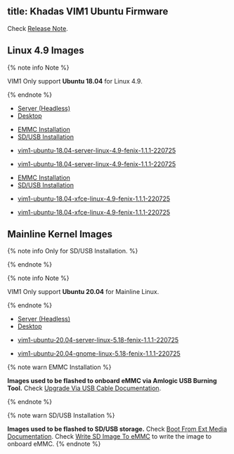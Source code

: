 title: Khadas VIM1 Ubuntu Firmware
---

Check [Release Note](Vim1UbuntuFirmwareReleaseNote.html).

## Linux 4.9 Images

{% note info Note %}

VIM1 Only support **Ubuntu 18.04** for Linux 4.9.

{% endnote %}


<ul class="nav nav-tabs" id="myTab" role="tablist">
  <li class="nav-item" role="presentation">
    <a class="nav-link active" id="server-tab" data-toggle="tab" href="#server" role="tab" aria-controls="server" aria-selected="true">Server (Headless)</a>
  </li>
  <li class="nav-item" role="presentation">
    <a class="nav-link" id="desktop-tab" data-toggle="tab" href="#desktop" role="tab" aria-controls="desktop" aria-selected="false">Desktop</a>
  </li>
</ul>
<div class="tab-content" id="myTabContent">
<div class="tab-pane fade show active" id="server" role="tabpanel" aria-labelledby="server-tab">

<ul class="nav nav-tabs" id="myTab" role="tablist">
  <li class="nav-item" role="presentation">
    <a class="nav-link active" id="emmc-tab" data-toggle="tab" href="#emmc" role="tab" aria-controls="emmc" aria-selected="true">EMMC Installation</a>
  </li>
  <li class="nav-item" role="presentation">
    <a class="nav-link" id="sd-tab" data-toggle="tab" href="#sd" role="tab" aria-controls="sd" aria-selected="false">SD/USB Installation</a>
  </li>
</ul>
<div class="tab-content" id="myTabContent">
<div class="tab-pane fade show active" id="emmc" role="tabpanel" aria-labelledby="emmc-tab">

* [vim1-ubuntu-18.04-server-linux-4.9-fenix-1.1.1-220725](http://dl.khadas.com/firmware/VIM1/Ubuntu/EMMC/vim1-ubuntu-18.04-server-linux-4.9-fenix-1.1.1-220725-emmc.img.xz)

</div>
<div class="tab-pane fade show" id="sd" role="tabpanel" aria-labelledby="sd-tab">

* [vim1-ubuntu-18.04-server-linux-4.9-fenix-1.1.1-220725](http://dl.khadas.com/firmware/VIM1/Ubuntu/SD_USB/vim1-ubuntu-18.04-server-linux-4.9-fenix-1.1.1-220725.img.xz)

</div>
</div>

</div>
<div class="tab-pane fade show" id="desktop" role="tabpanel" aria-labelledby="desktop-tab">

<ul class="nav nav-tabs" id="myTab" role="tablist">
  <li class="nav-item" role="presentation">
    <a class="nav-link active" id="emmc2-tab" data-toggle="tab" href="#emmc2" role="tab" aria-controls="emmc2" aria-selected="true">EMMC Installation</a>
  </li>
  <li class="nav-item" role="presentation">
    <a class="nav-link" id="sd2-tab" data-toggle="tab" href="#sd2" role="tab" aria-controls="sd2" aria-selected="false">SD/USB Installation</a>
  </li>
</ul>
<div class="tab-content" id="myTabContent">
<div class="tab-pane fade show active" id="emmc2" role="tabpanel" aria-labelledby="emmc2-tab">

* [vim1-ubuntu-18.04-xfce-linux-4.9-fenix-1.1.1-220725](http://dl.khadas.com/firmware/VIM1/Ubuntu/EMMC/vim1-ubuntu-18.04-xfce-linux-4.9-fenix-1.1.1-220725-emmc.img.xz)

</div>
<div class="tab-pane fade show" id="sd2" role="tabpanel" aria-labelledby="sd2-tab">

* [vim1-ubuntu-18.04-xfce-linux-4.9-fenix-1.1.1-220725](http://dl.khadas.com/firmware/VIM1/Ubuntu/SD_USB/vim1-ubuntu-18.04-xfce-linux-4.9-fenix-1.1.1-220725.img.xz)

</div>
</div>


</div>
</div>

## Mainline Kernel Images

{% note info Only for SD/USB Installation. %}


{% endnote %}

{% note info Note %}

VIM1 Only support **Ubuntu 20.04** for Mainline Linux.

{% endnote %}


<ul class="nav nav-tabs" id="myTab" role="tablist">
  <li class="nav-item" role="presentation">
    <a class="nav-link active" id="server2-tab" data-toggle="tab" href="#server2" role="tab" aria-controls="server2" aria-selected="true">Server (Headless)</a>
  </li>
  <li class="nav-item" role="presentation">
    <a class="nav-link" id="desktop2-tab" data-toggle="tab" href="#desktop2" role="tab" aria-controls="desktop2" aria-selected="false">Desktop</a>
  </li>
</ul>
<div class="tab-content" id="myTabContent">
<div class="tab-pane fade show active" id="server2" role="tabpanel" aria-labelledby="server2-tab">

* [vim1-ubuntu-20.04-server-linux-5.18-fenix-1.1.1-220725](http://dl.khadas.com/firmware/VIM1/Ubuntu/SD_USB/vim1-ubuntu-20.04-server-linux-5.18-fenix-1.1.1-220725.img.xz)

</div>
<div class="tab-pane fade show" id="desktop2" role="tabpanel" aria-labelledby="desktop2-tab">

* [vim1-ubuntu-20.04-gnome-linux-5.18-fenix-1.1.1-220725](http://dl.khadas.com/firmware/VIM1/Ubuntu/SD_USB/vim1-ubuntu-20.04-gnome-linux-5.18-fenix-1.1.1-220725.img.xz)

</div>
</div>

{% note warn EMMC Installation %}

**Images used to be flashed to onboard eMMC via Amlogic USB Burning Tool.**
Check [Upgrade Via USB Cable Documentation](/vim1/UpgradeViaUSBCable.html).

{% endnote %}

{% note warn SD/USB Installation %}

**Images used to be flashed to SD/USB storage.**
Check [Boot From Ext Media Documentation](/vim1/BootFromExtMedia.html).
Check [Write SD Image To eMMC](/vim1/HowToWriteSDImageToEmmc.html) to write the image to onboard eMMC.
{% endnote %}
